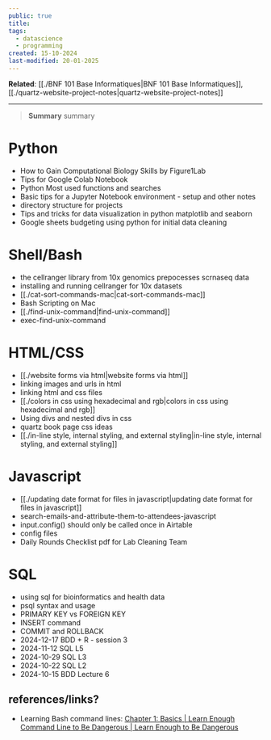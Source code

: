 ```yaml
---
public: true
title: 
tags:
  - datascience
  - programming
created: 15-10-2024
last-modified: 20-01-2025
---
```

**Related**: [[./BNF 101 Base Informatiques|BNF 101 Base Informatiques]], [[./quartz-website-project-notes|quartz-website-project-notes]]

---

> **Summary**
> summary
# Python
- How to Gain Computational Biology Skills by Figure1Lab
- Tips for Google Colab Notebook
- Python Most used functions and searches
- Basic tips for a Jupyter Notebook environment - setup and other notes
- directory structure for projects
- Tips and tricks for data visualization in python matplotlib and seaborn
- Google sheets budgeting using python for initial data cleaning


# Shell/Bash
- the cellranger library from 10x genomics prepocesses scrnaseq data
- installing and running cellranger for 10x datasets
- [[./cat-sort-commands-mac|cat-sort-commands-mac]]
- Bash Scripting on Mac
- [[./find-unix-command|find-unix-command]]
- exec-find-unix-command



# HTML/CSS
- [[./website forms via html|website forms via html]]
- linking images and urls in html
- linking html and css files
- [[./colors in css using hexadecimal and rgb|colors in css using hexadecimal and rgb]]
- Using divs and nested divs in css
- quartz book page css ideas
- [[./in-line style, internal styling, and external styling|in-line style, internal styling, and external styling]]


# Javascript
- [[./updating date format for files in javascript|updating date format for files in javascript]]
- search-emails-and-attribute-them-to-attendees-javascript
- input.config() should only be called once in Airtable
- config files
- Daily Rounds Checklist pdf for Lab Cleaning Team


# SQL
- using sql for bioinformatics and health data
- psql syntax and usage
- PRIMARY KEY vs FOREIGN KEY
- INSERT command
- COMMIT and ROLLBACK
- 2024-12-17 BDD + R - session 3
- 2024-11-12 SQL L5
- 2024-10-29 SQL L3
- 2024-10-22 SQL L2
- 2024-10-15 BDD Lecture 6



## references/links?
* Learning Bash command lines: [Chapter 1: Basics | Learn Enough Command Line to Be Dangerous | Learn Enough to Be Dangerous](https://www.learnenough.com/command-line-tutorial#sec-exercises_terminal)
